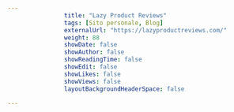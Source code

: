 ---
                title: "Lazy Product Reviews"
                tags: [Sito personale, Blog]
                externalUrl: "https://lazyproductreviews.com/"
                weight: 88
                showDate: false
                showAuthor: false
                showReadingTime: false
                showEdit: false
                showLikes: false
                showViews: false
                layoutBackgroundHeaderSpace: false
                ---

